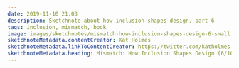```yaml
---
date: 2019-11-10 21:03
description: Sketchnote about how inclusion shapes design, part 6
tags: inclusion, mismatch, book
image: images/sketchnotes/mismatch-how-inclusion-shapes-design-6-small.jpg
sketchnoteMetadata.contentCreator: Kat Holmes
sketchnoteMetadata.linkToContentCreator: https://twitter.com/katholmes
sketchnoteMetadata.heading: Mismatch: How Inclusion Shapes Design (6/10)
---
```

